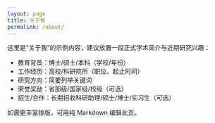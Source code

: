 ```yaml
---
layout: page
title: 关于我
permalink: /about/
---
```


这里是“关于我”的示例内容，建议放置一段正式学术简介与近期研究兴趣：

- 教育背景：博士/硕士/本科（学校/年份）
- 工作经历：高校/科研院所（职位、起止时间）
- 研究方向：简要列举关键词
- 荣誉奖励：省部级/国家级/校级（可选）
- 招生/合作：长期招收科研助理/硕士/博士/实习生（可选）

如需更丰富排版，可用纯 Markdown 编辑此页。

